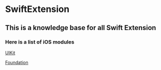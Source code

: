 # SwiftExtension

## This is a knowledge base for all Swift Extension

### Here is a list of iOS modules

[UIKit](https://github.com/alxarsnk/SwiftExtension/tree/main/Extensions/UIKit)

[Foundation](https://github.com/alxarsnk/SwiftExtension/tree/main/Extensions/Foundation)
